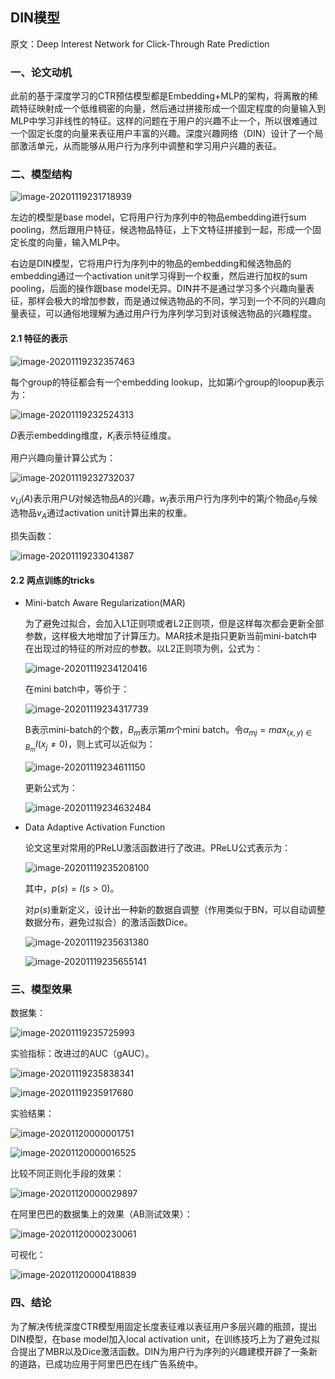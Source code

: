 ## DIN模型

<p>原文：<a href="https://arxiv.org/pdf/1706.06978.pdf" style="text-decoration:none">Deep Interest Network for Click-Through Rate Prediction</a></p>

### 一、论文动机

此前的基于深度学习的CTR预估模型都是Embedding+MLP的架构，将离散的稀疏特征映射成一个低维稠密的向量，然后通过拼接形成一个固定程度的向量输入到MLP中学习非线性的特征。这样的问题在于用户的兴趣不止一个，所以很难通过一个固定长度的向量来表征用户丰富的兴趣。深度兴趣网络（DIN）设计了一个局部激活单元，从而能够从用户行为序列中调整和学习用户兴趣的表征。

### 二、模型结构

![image-20201119231718939](C:\Users\CXL\AppData\Roaming\Typora\typora-user-images\image-20201119231718939.png)

左边的模型是base model，它将用户行为序列中的物品embedding进行sum pooling，然后跟用户特征，候选物品特征，上下文特征拼接到一起，形成一个固定长度的向量，输入MLP中。

右边是DIN模型，它将用户行为序列中的物品的embedding和候选物品的embedding通过一个activation unit学习得到一个权重，然后进行加权的sum pooling，后面的操作跟base model无异。DIN并不是通过学习多个兴趣向量表征，那样会极大的增加参数，而是通过候选物品的不同，学习到一个不同的兴趣向量表征，可以通俗地理解为通过用户行为序列学习到对该候选物品的兴趣程度。

#### 2.1 特征的表示

![image-20201119232357463](C:\Users\CXL\AppData\Roaming\Typora\typora-user-images\image-20201119232357463.png)

每个group的特征都会有一个embedding lookup，比如第$i$个group的loopup表示为：

![image-20201119232524313](C:\Users\CXL\AppData\Roaming\Typora\typora-user-images\image-20201119232524313.png)

$D$表示embedding维度，$K_i$表示特征维度。

用户兴趣向量计算公式为：

![image-20201119232732037](C:\Users\CXL\AppData\Roaming\Typora\typora-user-images\image-20201119232732037.png)

$v_U(A)$表示用户$U$对候选物品$A$的兴趣，$w_j$表示用户行为序列中的第$j$个物品$e_j$与候选物品$v_A$通过activation unit计算出来的权重。

损失函数：

![image-20201119233041387](C:\Users\CXL\AppData\Roaming\Typora\typora-user-images\image-20201119233041387.png)

#### 2.2 两点训练的tricks

- Mini-batch Aware Regularization(MAR)

  为了避免过拟合，会加入L1正则项或者L2正则项，但是这样每次都会更新全部参数，这样极大地增加了计算压力。MAR技术是指只更新当前mini-batch中在出现过的特征的所对应的参数。以L2正则项为例，公式为：

  ![image-20201119234120416](C:\Users\CXL\AppData\Roaming\Typora\typora-user-images\image-20201119234120416.png)

  在mini batch中，等价于：

  ![image-20201119234317739](C:\Users\CXL\AppData\Roaming\Typora\typora-user-images\image-20201119234317739.png)

  B表示mini-batch的个数，$B_m$表示第$m$个mini batch。令$\alpha_{mj}=max_{(x,y)\in B_m}I(x_j \neq 0)$，则上式可以近似为：

  ![image-20201119234611150](C:\Users\CXL\AppData\Roaming\Typora\typora-user-images\image-20201119234611150.png)

  更新公式为：

  ![image-20201119234632484](C:\Users\CXL\AppData\Roaming\Typora\typora-user-images\image-20201119234632484.png)

- Data Adaptive Activation Function

  论文这里对常用的PReLU激活函数进行了改进。PReLU公式表示为：

  ![image-20201119235208100](C:\Users\CXL\AppData\Roaming\Typora\typora-user-images\image-20201119235208100.png)

  其中，$p(s)=I(s>0)$。

  对$p(s)$重新定义，设计出一种新的数据自调整（作用类似于BN，可以自动调整数据分布，避免过拟合）的激活函数Dice。

  ![image-20201119235631380](C:\Users\CXL\AppData\Roaming\Typora\typora-user-images\image-20201119235631380.png)

  ![image-20201119235655141](C:\Users\CXL\AppData\Roaming\Typora\typora-user-images\image-20201119235655141.png)

### 三、模型效果

数据集：

![image-20201119235725993](C:\Users\CXL\AppData\Roaming\Typora\typora-user-images\image-20201119235725993.png)

实验指标：改进过的AUC（gAUC）。

![image-20201119235838341](C:\Users\CXL\AppData\Roaming\Typora\typora-user-images\image-20201119235838341.png)

![image-20201119235917680](C:\Users\CXL\AppData\Roaming\Typora\typora-user-images\image-20201119235917680.png)

实验结果：

![image-20201120000001751](C:\Users\CXL\AppData\Roaming\Typora\typora-user-images\image-20201120000001751.png)

![image-20201120000016525](C:\Users\CXL\AppData\Roaming\Typora\typora-user-images\image-20201120000016525.png)

比较不同正则化手段的效果：

![image-20201120000029897](C:\Users\CXL\AppData\Roaming\Typora\typora-user-images\image-20201120000029897.png)

在阿里巴巴的数据集上的效果（AB测试效果）：

![image-20201120000230061](C:\Users\CXL\AppData\Roaming\Typora\typora-user-images\image-20201120000230061.png)

可视化：

![image-20201120000418839](C:\Users\CXL\AppData\Roaming\Typora\typora-user-images\image-20201120000418839.png)

### 四、结论

为了解决传统深度CTR模型用固定长度表征难以表征用户多层兴趣的瓶颈，提出DIN模型，在base model加入local activation unit，在训练技巧上为了避免过拟合提出了MBR以及Dice激活函数。DIN为用户行为序列的兴趣建模开辟了一条新的道路，已成功应用于阿里巴巴在线广告系统中。


